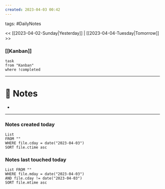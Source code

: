 ```yaml
---
created: 2023-04-03 00:42
---
```

tags: #DailyNotes

<< [[2023-04-02-Sunday|Yesterday]] | [[2023-04-04-Tuesday|Tomorrow]] >>

### [[Kanban]]

```dataview
task 
from "Kanban"
where !completed
```


---
# 📝 Notes
- 

---


### Notes created today
```dataview
List 
FROM "" 
WHERE file.cday = date("2023-04-03") 
SORT file.ctime asc
```

### Notes last touched today
```dataview
List FROM ""
WHERE file.mday = date("2023-04-03")
AND file.cday != date("2023-04-03")
SORT file.mtime asc
```
